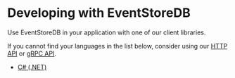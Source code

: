 # Developing with EventStoreDB

Use EventStoreDB in your application with one of our client libraries.

If you cannot find your languages in the list below, consider using our [HTTP
 API](https://http.com) or [gRPC API](https://grpc.com).
 
- [C# (.NET)](https://developers.eventstore.com/sdk/dotnet/introduction/)
<!-- - [gRPC clients](./grpc/) <badge>Preview</badge> -->
